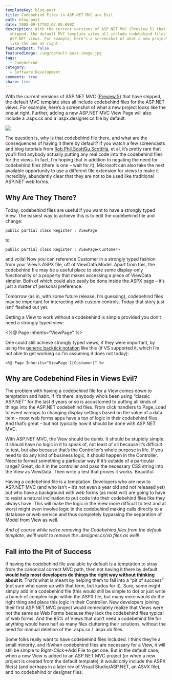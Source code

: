 ```yaml
---
templateKey: blog-post
title: Codebehind Files in ASP.NET MVC are Evil
path: blog-post
date: 2008-09-17T02:07:00.000Z
description: With the current versions of ASP.NET MVC (Preview 5) that have
  shipped, the default MVC template sites all include codebehind files for the
  ASP.NET views. For example, here’s a screenshot of what a new project looks
  like the one at right.
featuredpost: false
featuredimage: /img/default-post-image.jpg
tags:
  - Codebehind
category:
  - Software Development
comments: true
share: true
---
```

With the current versions of ASP.NET MVC ([Preview 5](http://www.codeplex.com/aspnet/Release/ProjectReleases.aspx?ReleaseId=16775)) that have shipped, the default MVC template sites all include codebehind files for the ASP.NET views. For example, here’s a screenshot of what a new project looks like the one at right. Further, adding a new ASP.NET MVC View Page will also include a .aspx.cs and a .aspx.designer.cs file by default.

![](/img/codebehind1.png)

The question is, why is that codebehind file there, and what are the consequences of having it there by default? If you watch a few screencasts and blog tutorials from [Rob](http://blog.wekeroad.com/),[Phil](http://haacked.com/archive/2008/08/29/asp.net-mvc-codeplex-preview-5-released.aspx),[ScottGu](http://weblogs.asp.net/scottgu/archive/2008/09/02/asp-net-mvc-preview-5-and-form-posting-scenarios.aspx),[ScottHa](http://www.hanselman.com/blog/ASPNETMVCPreview4UsingAjaxAndAjaxForm.aspx), et al, it’s pretty rare that you’ll find anybody actually putting any real code into the codebehind files for the views. In fact, I’m hoping that in addition to negating the need for codebehind files (there is one – wait for it), Microsoft can also take the next available opportunity to use a different file extension for views to make it incredibly, abundantly clear that they are not to be used like traditional ASP.NET web forms.

## Why Are They There?

Today, codebehind files are useful if you want to have a strongly typed View<T>. The easiest way to achieve this is to edit the codebehind file and change:

```
public partial class Register : ViewPage
```

to

```
public partial class Register : ViewPage<Customer>
```

and voila! Now you can reference Customer in a strongly typed fashion from your View’s ASPX file, off of ViewData.Model. Apart from this, the codebehind file may be a useful place to store some display-only functionality or a property that makes accessing a piece of ViewData simpler. Both of which could also easily be done inside the ASPX page – it’s just a matter of personal preference.

Tomorrow (as in, with some future release, I’m guessing), codebehind files may be important for interacting with custom controls. Today that story just isnt’ fleshed out yet.

Getting a View to work without a codebehind is simple provided you don’t need a strongly typed view:

<%@ Page Inherits=”ViewPage” %>

One could still achieve strongly typed views, if they were important, by using the [generic backtick notation](http://blogs.msdn.com/nazimms/archive/2005/01/25/360324.aspx) like this (if VS supported it, which I’m not able to get working so I’m assuming it does not today):

```
<%@ Page Inherits="ViewPage`1[Customer]" %>
```

## Why are Codebehind Files in Views Evil?

The problem with having a codebehind file for a View comes down to temptation and habit. If it’s there, anybody who’s been using “classic ASP.NET” for the last 8 years or so is accustomed to putting all kinds of things into the ASP.NET codebehind files. From click handlers to Page_Load to event wireups to changing display settings based on the value of a data item – most web forms apps have a ton of logic in their codebehind files. And that’s great – but not typically how it should be done with ASP.NET MVC.

With ASP.NET MVC, the View should be dumb. It should be stupidly simple. It should have no logic in it to speak of, not least of all because it’s difficult to test, but also because that’s the Controller’s whole purpose in life. If you need to do any kind of business logic, it should happen in the Controller. Need to format something a particular way if it’s outside of a particular range? Great, do it in the controller and pass the necessary CSS string into the View as ViewData. Then write a test that proves it works. Beautiful.

Having a codebehind file is a temptation. Developers who are new to ASP.NET MVC (and who isn’t – it’s not even a year old and not released yet) but who have a background with web forms (as most will) are going to have to resist a natural inclination to put code into their codebehind files like they always have. This will make the logic in the View more difficult to test and at worst might even involve logic in the codebehind making calls directly to a database or web service and thus completely bypassing the separation of Model from View as well.

*And of course while we’re removing the Codebehind files from the default template, we’ll want to remove the .designer.cs/vb files as well!*

## Fall into the Pit of Success

If having the codebehind file available by default is a temptation to stray from the canonical correct MVC path, then not having it there by default **would help most developers do things the right way without thinking about it**. That’s what is meant by helping them to fall into a “pit of success” (not sure who came up with that term, but kudos for it). Sure, some might simply add in a codebehind file (this would still be simple to do) or just write a bunch of complex logic within the ASPX file, but many more would do the right thing and place this logic in their Controller. New developers joining their first ASP.NET MVC project would immediately realize that Views were not the same as Web Forms because they lack the codebehind files typical of web forms. And the 95% of Views that don’t need a codebehind file for anything would have half as many files cluttering their solutions, without the need for manual deletion of the .aspx.cx / .aspx.vb files.

Some folks really want to have codebehind files included. I think they’re a small minority, and if/when codebehind files are necessary for a View, it will still be simple to Right-Click->Add File to get one. But in the default case, when a new View is added to an ASP.NET MVC project (or when a new project is created from the default template), it would only include the ASPX file(s) (and perhaps in a later rev of Visual Studio/ASP.NET, an ASVX file), and no codebehind or designer files.